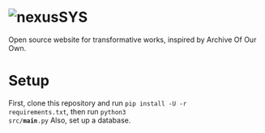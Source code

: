 # ![nexusSYS](https://raw.githubusercontent.com/Brainstorm4266/nexusSYS/main/src/server/html/assets/nexusSYSlogobig.png)

Open source website for transformative works, inspired by Archive Of Our Own.

# Setup

First, clone this repository and run <code>pip install -U -r requirements.txt</code>, then run <code>python3 src/__main__.py</code>
Also, set up a database.
